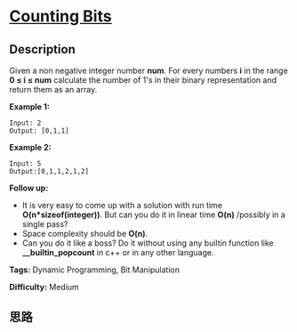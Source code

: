 # [Counting Bits][title]

## Description

Given a non negative integer number **num**. For every numbers **i** in the
range **0 ≤ i ≤ num** calculate the number of 1's in their binary
representation and return them as an array.

**Example 1:**
            Input: 2    Output: [0,1,1]

**Example 2:**
            Input: 5    Output:[0,1,1,2,1,2]    

**Follow up:**

  * It is very easy to come up with a solution with run time **O(n*sizeof(integer))**. But can you do it in linear time **O(n)** /possibly in a single pass?
  * Space complexity should be **O(n)**.
  * Can you do it like a boss? Do it without using any builtin function like **__builtin_popcount** in c++ or in any other language.


**Tags:** Dynamic Programming, Bit Manipulation

**Difficulty:** Medium

## 思路

[title]: https://leetcode.com/problems/counting-bits
